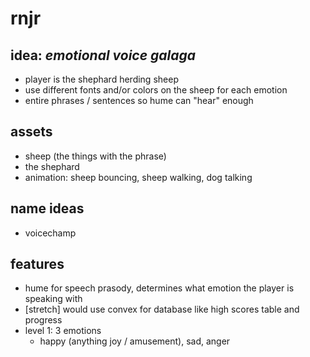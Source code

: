 # rnjr

## idea: *emotional voice galaga*
* player is the shephard herding sheep
* use different fonts and/or colors on the sheep for each emotion
* entire phrases / sentences so hume can "hear" enough 

## assets
* sheep (the things with the phrase)
* the shephard
* animation: sheep bouncing, sheep walking, dog talking

## name ideas
* voicechamp

## features
* hume for speech prasody, determines what emotion the player is speaking with
* [stretch] would use convex for database like high scores table and progress
* level 1: 3 emotions
  * happy (anything joy / amusement), sad, anger